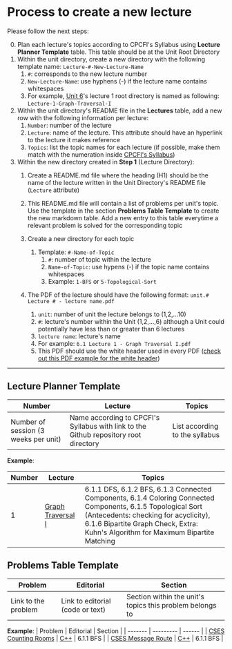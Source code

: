 # Process to create a new lecture

Please follow the next steps:

0. Plan each lecture's topics according to CPCFI's Syllabus using **Lecture Planner Template** table. This table should be at the Unit Root Directory
1. Within the unit directory, create a new directory with the following template name: ```Lecture-#-New-Lecture-Name```
   1. ```#```: corresponds to the new lecture number
   2. ```New-Lecture-Name```: use hyphens (-) if the lecture name contains whitespaces
   3. For example, [Unit 6](https://github.com/CPCFI-org/lectures/tree/main/6-Graphs-I)'s lecture 1 root directory is named as following: ```Lecture-1-Graph-Traversal-I```
2. Within the unit directory's README file in the **Lectures** table, add a new row with the following information per lecture:
   1. ```Number```: number of the lecture
   2. ```Lecture```: name of the lecture. This attribute should have an hyperlink to the lecture it makes reference
   3. ```Topics```: list the topic names for each lecture (if possible, make them match with the numeration inside [CPCFI's Syllabus](https://github.com/CPCFI-org/lectures/blob/main/CPCFI_Syllabus.pdf))
3. Within the new directory created in **Step 1** (Lecture Directory):
   1. Create a README.md file where the heading (H1) should be the name of the lecture written in the Unit Directory's README file (```Lecture``` attribute)
   2. This README.md file will contain a list of problems per unit's topic. Use the template in the section **Problems Table Template** to create the new markdown table. Add a new entry to this table everytime a relevant problem is solved for the corresponding topic
   3. Create a new directory for each topic
      1. Template: ```#-Name-of-Topic```
         1. ```#```: number of topic within the lecture
         2. ```Name-of-Topic```: use hypens (-) if the topic name contains whitespaces
         3. Example: ```1-BFS``` or ```5-Topological-Sort```

   4. The PDF of the lecture should have the following format: ```unit.# Lecture # - lecture name.pdf```
      1. ```unit```: number of unit the lecture belongs to (1,2,...10)
      2. ```#```: lecture's number within the Unit (1,2,...,6) although a Unit could potentially have less than or greater than 6 lectures
      3. ```lecture name```: lecture's name 
      4. For example: ```6.1 Lecture 1 - Graph Traversal I.pdf```
      5. This PDF should use the white header used in every PDF ([check out this PDF example for the white header](https://github.com/CPCFI-org/lectures/blob/main/6-Graphs-I/Lecture-1-Graph-Traversal-I/6.1%20Lecture%20-%20Graph%20Traversal%20I.pdf))

---

## Lecture Planner Template

| Number | Lecture | Topics |
| ------ | ------- | ------ |
| Number of session (3 weeks per unit) | Name according to CPCFI's Syllabus with link to the Github repository root directory | List according to the syllabus |

**Example**:

| Number | Lecture | Topics |
| ------ | ------- | ------ |
| 1  | [Graph Traversal I](https://github.com/CPCFI-org/lectures/tree/main/6-Graphs-I/Lecture-1-Graph-Traversal-I)  | 6.1.1 DFS, 6.1.2 BFS, 6.1.3 Connected Components, 6.1.4 Coloring Connected Components, 6.1.5 Topological Sort (Antecedents: checking for acyclicity), 6.1.6 Bipartite Graph Check, Extra: Kuhn's Algorithm for Maximum Bipartite Matching |



## Problems Table Template

| Problem | Editorial | Section | 
| ------- | --------- | ------- |
| Link to the problem | Link to editorial (code or text) | Section within the unit's topics this problem belongs to |


**Example**:
| Problem | Editorial | Section |
| ------- | --------- | ------ |
| [CSES Counting Rooms](https://cses.fi/problemset/task/1192/)  | [C++](https://github.com/nestorivanmo/icpc/tree/main/cses/4-Graphs/counting-rooms) | 6.1.1 BFS |
|  [CSES Message Route](https://cses.fi/problemset/task/1667/) | [C++](https://github.com/nestorivanmo/icpc/tree/main/cses/4-Graphs/message-route)  | 6.1.1 BFS |

